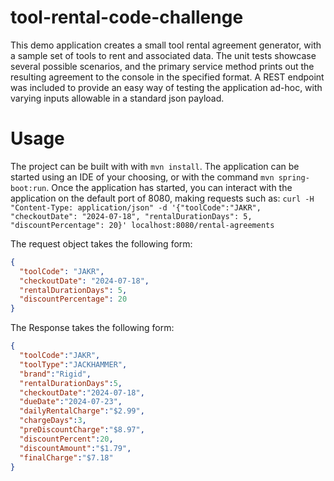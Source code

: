 # tool-rental-code-challenge

This demo application creates a small tool rental agreement generator, with a sample set of tools to rent and associated
data. The unit tests showcase several possible scenarios, and the primary service method prints out the resulting agreement 
to the console in the specified format. A REST endpoint was included to provide an easy way of testing the application 
ad-hoc, with varying inputs allowable in a standard json payload.

# Usage
The project can be built with with `mvn install`.
The application can be started using an IDE of your choosing, or with the command `mvn spring-boot:run`.
Once the application has started, you can interact with the application on the default port of 8080, making requests
such as: 
`curl -H "Content-Type: application/json" -d '{"toolCode":"JAKR", "checkoutDate": "2024-07-18", "rentalDurationDays": 5, "discountPercentage": 20}' localhost:8080/rental-agreements`

The request object takes the following form:
```json
{
  "toolCode": "JAKR", 
  "checkoutDate": "2024-07-18", 
  "rentalDurationDays": 5, 
  "discountPercentage": 20
}
```

The Response takes the following form:
```json
{
  "toolCode":"JAKR",
  "toolType":"JACKHAMMER",
  "brand":"Rigid",
  "rentalDurationDays":5,
  "checkoutDate":"2024-07-18",
  "dueDate":"2024-07-23",
  "dailyRentalCharge":"$2.99",
  "chargeDays":3,
  "preDiscountCharge":"$8.97",
  "discountPercent":20,
  "discountAmount":"$1.79",
  "finalCharge":"$7.18"
}
```